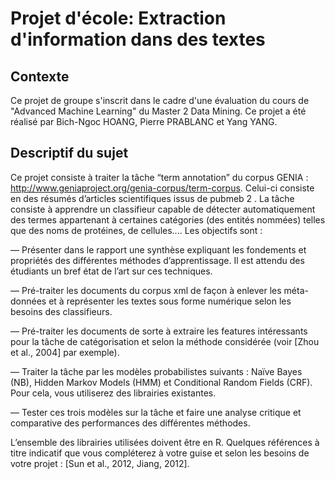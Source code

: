 # Projet d'école: Extraction d'information dans des textes

## Contexte
Ce projet de groupe s'inscrit dans le cadre d'une évaluation du cours de "Advanced Machine Learning" du Master 2 Data Mining. Ce projet a été réalisé par Bich-Ngoc HOANG, Pierre PRABLANC et Yang YANG.

## Descriptif du sujet

Ce projet consiste à traiter la tâche “term annotation” du corpus GENIA : http://www.geniaproject.org/genia-corpus/term-corpus. Celui-ci consiste en des résumés d’articles scientifiques issus de pubmeb 2 . La tâche consiste à apprendre un classifieur capable de détecter automatiquement des termes appartenant à certaines catégories (des entités nommées) telles que des noms de protéines, de cellules.... Les objectifs sont :

— Présenter dans le rapport une synthèse expliquant les fondements et propriétés des différentes méthodes d’apprentissage. Il est attendu des étudiants un bref état de l’art sur ces techniques.

— Pré-traiter les documents du corpus xml de façon à enlever les méta-données et à représenter les textes sous forme numérique selon les besoins des classifieurs.

— Pré-traiter les documents de sorte à extraire les features intéressants pour la tâche de catégorisation et selon la méthode considérée (voir [Zhou et al., 2004] par exemple).

— Traiter la tâche par les modèles probabilistes suivants : Naı̈ve Bayes (NB), Hidden Markov Models (HMM) et Conditional Random Fields (CRF). Pour cela, vous utiliserez des librairies existantes. 

— Tester ces trois modèles sur la tâche et faire une analyse critique et comparative des performances des différentes méthodes.

L’ensemble des librairies utilisées doivent être en R.
Quelques références à titre indicatif que vous compléterez à votre guise et selon les besoins de votre projet : [Sun et al., 2012, Jiang, 2012].

